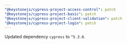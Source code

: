 ```yaml
---
"@keystonejs/cypress-project-access-control": patch
"@keystonejs/cypress-project-basic": patch
"@keystonejs/cypress-project-client-validation": patch
"@keystonejs/cypress-project-login": patch
---
```


Updated dependency `cypress` to `^5.3.0`.

